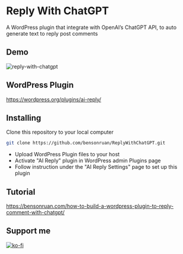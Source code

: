 # Reply With ChatGPT
A WordPress plugin that integrate with OpenAI’s ChatGPT API, to auto generate text to reply post comments 

## Demo
![reply-with-chatgpt](https://i0.wp.com/bensonruan.com/wp-content/uploads/2023/03/WP-Plugin-ChatGPT-Reply-Demo.gif)

## WordPress Plugin
https://wordpress.org/plugins/ai-reply/

## Installing
Clone this repository to your local computer
``` bash
git clone https://github.com/bensonruan/ReplyWithChatGPT.git
```
* Upload WordPress Plugin files to your host
* Activate "AI Reply" plugin in WordPress admin Plugins page
* Follow instruction under the "AI Reply Settings" page to set up this plugin

## Tutorial 
https://bensonruan.com/how-to-build-a-wordpress-plugin-to-reply-comment-with-chatgpt/

## Support me 
[![ko-fi](https://ko-fi.com/img/githubbutton_sm.svg)](https://ko-fi.com/W7W6METMY)
